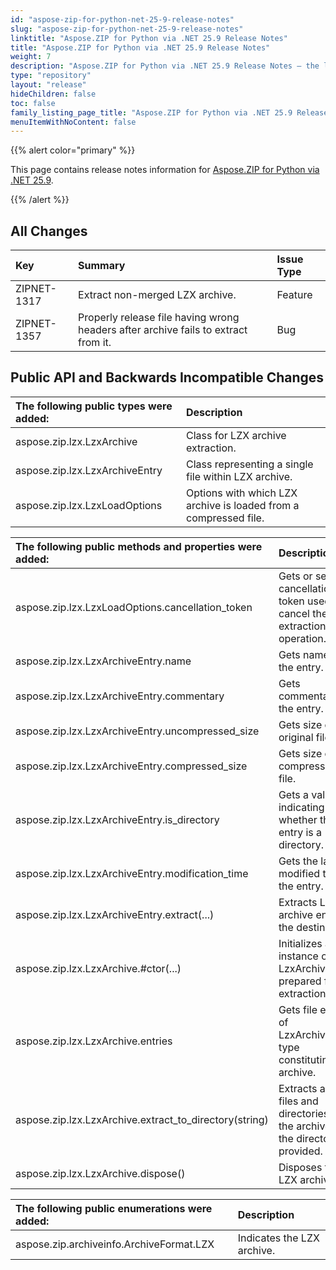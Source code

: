 ```yaml
---
id: "aspose-zip-for-python-net-25-9-release-notes"
slug: "aspose-zip-for-python-net-25-9-release-notes"
linktitle: "Aspose.ZIP for Python via .NET 25.9 Release Notes"
title: "Aspose.ZIP for Python via .NET 25.9 Release Notes"
weight: 7
description: "Aspose.ZIP for Python via .NET 25.9 Release Notes – the latest updates and fixes."
type: "repository"
layout: "release"
hideChildren: false
toc: false
family_listing_page_title: "Aspose.ZIP for Python via .NET 25.9 Release Notes"
menuItemWithNoContent: false
---
```


{{% alert color="primary" %}}

This page contains release notes information for [Aspose.ZIP for Python via .NET 25.9](https://pypi.org/project/aspose-zip/25.9.0/).

{{% /alert %}}
## **All Changes**

|**Key**|**Summary**|**Issue Type**|
| :- | :- | :- |
|ZIPNET-1317|Extract non-merged LZX archive.|Feature|
|ZIPNET-1357|Properly release file having wrong headers after archive fails to extract from it.|Bug|

## **Public API and Backwards Incompatible Changes**
|**The following public types were added:**|**Description**|
| :- | :- |
|aspose.zip.lzx.LzxArchive|Class for LZX archive extraction.|
|aspose.zip.lzx.LzxArchiveEntry|Class representing a single file within LZX archive.|
|aspose.zip.lzx.LzxLoadOptions|Options with which LZX archive is loaded from a compressed file.|

|**The following public methods and properties were added:**|**Description**|
| :- | :- |
|aspose.zip.lzx.LzxLoadOptions.cancellation_token|Gets or sets a cancellation token used to cancel the extraction operation.|
|aspose.zip.lzx.LzxArchiveEntry.name|Gets name of the entry.|
|aspose.zip.lzx.LzxArchiveEntry.commentary|Gets commentary of the entry.|
|aspose.zip.lzx.LzxArchiveEntry.uncompressed_size|Gets size of the original file.|
|aspose.zip.lzx.LzxArchiveEntry.compressed_size|Gets size of the compressed file.|
|aspose.zip.lzx.LzxArchiveEntry.is_directory|Gets a value indicating whether this entry is a directory.|
|aspose.zip.lzx.LzxArchiveEntry.modification_time|Gets the last modified time of the entry.|
|aspose.zip.lzx.LzxArchiveEntry.extract(...)|Extracts Lzx archive entry to the destination.|
|aspose.zip.lzx.LzxArchive.#ctor(...)|Initializes a new instance of the LzxArchive prepared for extraction.|
|aspose.zip.lzx.LzxArchive.entries|Gets file entries of LzxArchiveEntry type constituting the archive.|
|aspose.zip.lzx.LzxArchive.extract_to_directory(string)|Extracts all the files and directories in the archive to the directory provided.|
|aspose.zip.lzx.LzxArchive.dispose()|Disposes the LZX archive.|

|**The following public enumerations were added:**|**Description**|
| :- | :- |
|aspose.zip.archiveinfo.ArchiveFormat.LZX|Indicates the LZX archive.|
